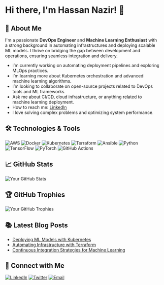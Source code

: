 # Hi there, I'm Hassan Nazir! 👋

## 🚀 About Me

I'm a passionate **DevOps Engineer** and **Machine Learning Enthusiast** with a strong background in automating infrastructures and deploying scalable ML models. I thrive on bridging the gap between development and operations, ensuring seamless integration and delivery.

-  I’m currently working on automating deployment pipelines and exploring MLOps practices.
-  I’m learning more about Kubernetes orchestration and advanced machine learning algorithms.
-  I’m looking to collaborate on open-source projects related to DevOps tools and ML frameworks.
-  Ask me about CI/CD, cloud infrastructure, or anything related to machine learning deployment.
-  How to reach me: [LinkedIn](https://www.linkedin.com/in/hassannazirrr/)
-  I love solving complex problems and optimizing system performance.

## 🛠️ Technologies & Tools

![AWS](https://img.shields.io/badge/AWS-232F3E?style=flat&logo=amazon-aws&logoColor=white)
![Docker](https://img.shields.io/badge/Docker-2496ED?style=flat&logo=docker&logoColor=white)
![Kubernetes](https://img.shields.io/badge/Kubernetes-326CE5?style=flat&logo=kubernetes&logoColor=white)
![Terraform](https://img.shields.io/badge/Terraform-623CE4?style=flat&logo=terraform&logoColor=white)
![Ansible](https://img.shields.io/badge/Ansible-EE0000?style=flat&logo=ansible&logoColor=white)
![Python](https://img.shields.io/badge/Python-3776AB?style=flat&logo=python&logoColor=white)
![TensorFlow](https://img.shields.io/badge/TensorFlow-FF6F00?style=flat&logo=tensorflow&logoColor=white)
![PyTorch](https://img.shields.io/badge/PyTorch-EE4C2C?style=flat&logo=pytorch&logoColor=white)
![GitHub Actions](https://img.shields.io/badge/GitHub_Actions-2088FF?style=flat&logo=github-actions&logoColor=white)

## 📈 GitHub Stats

![Your GitHub Stats](https://github-readme-stats.vercel.app/api?username=zimkk&show_icons=true&theme=radical)

## 🏆 GitHub Trophies

![Your GitHub Trophies](https://github-profile-trophy.vercel.app/?username=zimkk&theme=onedark)

## 📚 Latest Blog Posts

<!-- BLOG-POST-LIST:START -->
- [Deploying ML Models with Kubernetes](#)
- [Automating Infrastructure with Terraform](#)
- [Continuous Integration Strategies for Machine Learning](#)
<!-- BLOG-POST-LIST:END -->

## 🤝 Connect with Me

[![LinkedIn](https://img.shields.io/badge/LinkedIn-0A66C2?style=flat&logo=linkedin&logoColor=white)](https://www.linkedin.com/in/hassannazirrr/)
[![Twitter](https://img.shields.io/badge/Twitter-1DA1F2?style=flat&logo=twitter&logoColor=white)](https://twitter.com/zimkk_)
[![Email](https://img.shields.io/badge/Email-D14836?style=flat&logo=gmail&logoColor=white)](mailto:hassannazir955@gmail.com)

